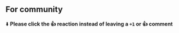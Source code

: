 <!---

Thanks for opening a PR on pymobiledevice3!

Please review the CONTRIBUTING.md first regarding the linters we use and how
do we enforce them.

-->

## For community

⬇️  **Please click the 👍 reaction instead of leaving a `+1` or 👍  comment**
